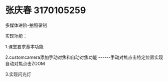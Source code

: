 # 张庆春 3170105259
多媒体进阶-拍照录制

实现功能：

1.课堂要求基本功能

2.customcamera添加手动对焦和自动对焦功能
------手动对焦点击特定位置实现 自动对焦点击ZOOM

3.实现闪光灯
